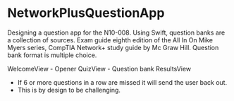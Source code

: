 # NetworkPlusQuestionApp
Designing a question app for the N10-008. Using Swift, question banks are a collection of sources.
Exam guide eighth edition of the All In On Mike Myers series, CompTIA Network+ study guide by Mc Graw Hill. 
Question bank format is multiple choice. 

WelcomeView - Opener
QuizView - Question bank 
ResultsView 
  - If 6 or more questions in a row are missed it will send the user back out.
  - This is by design to be challenging. 
